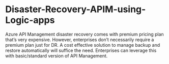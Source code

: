 # Disaster-Recovery-APIM-using-Logic-apps

Azure API Management disaster recovery comes with premium pricing plan that’s very expensive. However, enterprises don’t necessarily require a premium plan just for DR. A cost effective solution to manage backup and restore automatically will suffice the need. Enterprises can leverage this with basic/standard version of API Management.

